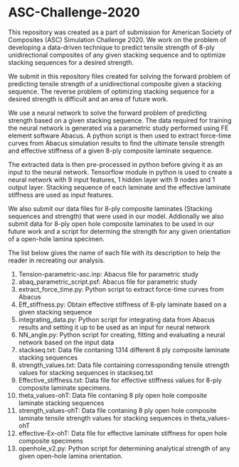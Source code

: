 # ASC-Challenge-2020

This repository was created as a part of submission for American Society of Composites (ASC) Simulation Challenge 2020. We work on the problem of developing a data-driven technique to predict tensile strength of 8-ply unidirectional composites of any given stacking sequence and to optimize stacking sequences for a desired strength.

We submit in this repository files created for solving the forward problem of predicting tensile strength of a unidirectional composite given a stacking sequence. The reverse problem of optimizing stacking sequence for a desired strength is difficult and an area of future work.

We use a neural network to solve the forward problem of predicting strength based on a given stacking sequence. The data required for training the neural network is generated via a parametric study performed using FE element software Abacus. A python script is then used to extract force-time curves from Abacus simulation results to find the ultimate tensile strength and effective stiffness of a given 8-ply composite laminate sequence.

The extracted data is then pre-processed in python before giving it as an input to the neural network. Tensorflow module in python is used to create a neural network with 9 input features, 1 hidden layer with 9 nodes and 1 output layer. Stacking sequence of each laminate and the effective laminate stiffness are used as input features.

We also submit our data files for 8-ply composite laminates (Stacking sequences and strength) that were used in our model. Addionally we also submit data for 8-ply open hole composite laminates to be used in our future work and a script for determing the strength for any given orientation of a open-hole lamina specimen.

The list below gives the name of each file with its description to help the reader in recreating our analysis. 

1) Tension-parametric-asc.inp: Abacus file for parametric study
2) abaq_parametric_script.psf: Abacus file for parametric study
3) extract_force_time.py: Python script to extract force-time curves from Abacus
4) Eff_stiffness.py: Obtain effective stiffness of 8-ply laminate based on a given stacking sequence
5) integrating_data.py: Python script for integrating data from Abacus results and setting it up to be used as an input for neural network
6) NN_angle.py: Python script for creating, fitting and evaluating a neural network based on the input data
7) stackseq.txt: Data file contaning 1314 different 8 ply composite laminate stacking sequences
8) strength_values.txt: Data file containing corressponding tensile strength values for stacking sequences in stackseq.txt
9) Effective_stiffness.txt: Data file for effective stiffness values for 8-ply composite laminate specimens.
10) theta_values-ohT: Data file contaning 8 ply open hole composite laminate stacking sequences
11) strength_values-ohT: Data file contaning 8 ply open hole composite laminate tensile strength values for stacking sequences in theta_values-ohT
12) effective-Ex-ohT: Data file for effective laminate stiffness for open hole composite specimens
13) openhole_v2.py: Python script for determining analytical strength of any given open-hole lamina orientation.
